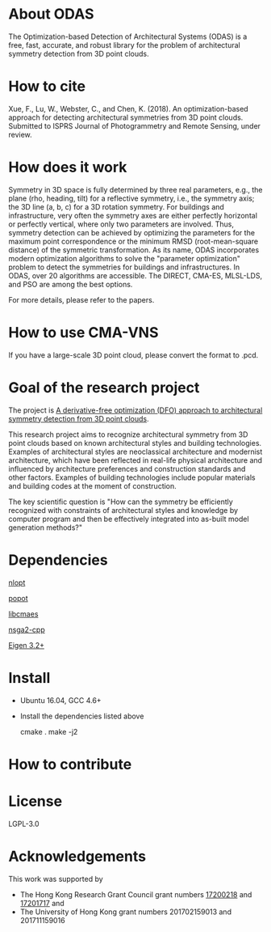 # About ODAS

The Optimization-based Detection of Architectural Systems (ODAS) is a free, fast, accurate, and robust library for the problem of architectural symmetry detection from 3D point clouds.

# How to cite

  Xue, F., Lu, W., Webster, C., and Chen, K. (2018). An optimization-based approach for detecting architectural symmetries from 3D point clouds. Submitted to ISPRS Journal of Photogrammetry and Remote Sensing, under review.

# How does it work

Symmetry in 3D space is fully determined by three real parameters, e.g., the plane (rho, heading, tilt) for a reflective symmetry, i.e., the symmetry axis; the 3D line (a, b, c) for a 3D rotation symmetry. For buildings and infrastructure, very often the symmetry axes are either perfectly horizontal or perfectly vertical, where only two parameters are involved. Thus, symmetry detection can be achieved by optimizing the parameters for the maximum point correspondence or the minimum RMSD (root-mean-square distance) of the symmetric transformation. As its name, ODAS incorporates modern optimization algorithms to solve the "parameter optimization" problem to detect the symmetries for buildings and infrastructures. In ODAS, over 20 algorithms are accessible. The DIRECT, CMA-ES, MLSL-LDS, and PSO are among the best options.

For more details, please refer to the papers.

# How to use CMA-VNS

If you have a large-scale 3D point cloud, please convert the format to .pcd.

# Goal of the research project

The project is [A derivative-free optimization (DFO) approach to architectural symmetry detection from 3D point clouds](//www.researchgate.net/project/A-derivative-free-optimization-DFO-approach-to-architectural-symmetry-detection-from-3D-point-clouds).

This research project aims to recognize architectural symmetry from 3D point clouds based on known architectural styles and building technologies. Examples of architectural styles are neoclassical architecture and modernist architecture, which have been reflected in real-life physical architecture and influenced by architecture preferences and construction standards and other factors. Examples of building technologies include popular materials and building codes at the moment of construction.

The key scientific question is "How can the symmetry be efficiently recognized with constraints of architectural styles and knowledge by computer program and then be effectively integrated into as-built model generation methods?"

# Dependencies

[nlopt](//nlopt.readthedocs.io/)

[popot](//github.com/jeremyfix/popot)

[libcmaes](//github.com/beniz/libcmaes)

[nsga2-cpp](//github.com/dojeda/nsga2-cpp)

[Eigen 3.2+](//eigen.tuxfamily.org)

# Install

* Ubuntu 16.04, GCC 4.6+ 
* Install the dependencies listed above

    cmake .
    make -j2

# How to contribute

# License

LGPL-3.0

# Acknowledgements

This work was supported by 
* The Hong Kong Research Grant Council grant numbers [17200218](//cerg1.ugc.edu.hk/cergprod/scrrm00542.jsp?proj_id=17200218) and [17201717](//cerg1.ugc.edu.hk/cergprod/scrrm00542.jsp?proj_id=17201717) and
* The University of Hong Kong grant numbers 201702159013 and 201711159016
 
